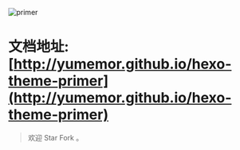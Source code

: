 ![primer](http://oct8d1mqf.bkt.clouddn.com/2017-01-18-QQ20170118-0.png)

# 文档地址: [http://yumemor.github.io/hexo-theme-primer](http://yumemor.github.io/hexo-theme-primer)

> 欢迎 Star Fork 。 